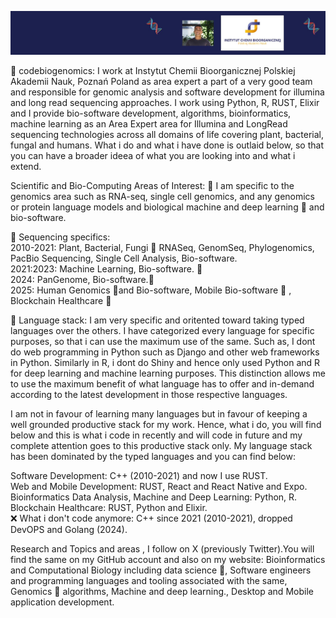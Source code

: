 ![](https://github.com/codebiogenomics/codebiogenomics/blob/main/codebiogenomics.jpg)

🧬 codebiogenomics: I work at Instytut Chemii Bioorganicznej Polskiej Akademii Nauk, Poznań Poland as area expert a part of a very good team and responsible for genomic analysis and software development for illumina and long read sequencing approaches. I work using Python, R, RUST, Elixir and I provide bio-software development, algorithms, bioinformatics, machine learning as an Area Expert area for Illumina and LongRead sequencing technologies across all domains of life covering plant, bacterial, fungal and humans. What i do and what i have done is outlaid below, so that you can have a broader ideea of what you are looking into and what i extend. 

Scientific and Bio-Computing Areas of Interest: 
🧬 I am specific to the genomics area such as RNA-seq, single cell genomics, and any genomics or protein language models and biological machine and deep learning 🧬 and bio-software. 

🧬 Sequencing specifics: \
2010-2021: Plant, Bacterial, Fungi 🧬 RNASeq, GenomSeq, Phylogenomics, PacBio Sequencing, Single Cell Analysis, Bio-software. \
2021:2023: Machine Learning, Bio-software. 🧬 \
2024: PanGenome, Bio-software.🧬 \
2025: Human Genomics 🧬and Bio-software, Mobile Bio-software 🧬 , Blockchain Healthcare 🧬

🧬 Language stack: I am very specific and oritented toward taking typed languages over the others. I have categorized every language for specific purposes, so that i can use the maximum use of the same. Such as, I dont do web programming in Python such as Django and other web frameworks in Python. Similarly in R, i dont do Shiny and hence only used Python and R for deep learning and machine learning purposes. This distinction allows me to use the maximum benefit of what language has to offer and in-demand according to the latest development in those respective languages. 

I am not in favour of learning many languages but in favour of keeping a well grounded productive stack for my work. Hence, what i do, you will find below and this is what i code in recently and will code in future and my complete attention goes to this productive stack only. My language stack has been dominated by the typed languages and you can find below: 

Software Development: C++ (2010-2021) and now I use RUST. \
Web and Mobile Development: RUST, React and React Native and Expo. \
Bioinformatics Data Analysis, Machine and Deep Learning: Python, R. \
Blockchain Healthcare: RUST, Python and Elixir. \
❌ What i don't code anymore: C++ since 2021 (2010-2021), dropped DevOPS and Golang (2024).

Research and Topics and areas , I follow on X (previously Twitter).You will find the same on my GitHub account and also on my website: Bioinformatics and Computational Biology including data science 🧬, Software engineers and programming languages and tooling associated with the same, Genomics 🧬 algorithms, Machine and deep learning., Desktop and Mobile application development. 
